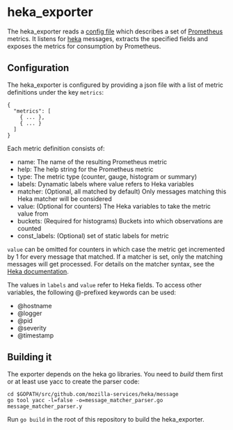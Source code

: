 # heka_exporter
The heka_exporter reads a [config file](metrics.sample.json) which describes a
set of [Prometheus](http://prometheus.io) metrics. It listens for
[heka](http://hekad.readthedocs.org/) messages, extracts the specified fields
and exposes the metrics for consumption by Prometheus.

## Configuration
The heka_exporter is configured by providing a json file with a list of metric
definitions under the key `metrics`:

```
{
  "metrics": [
    { ... },
    { ... }
  ]
}
```

Each metric definition consists of:

- name: The name of the resulting Prometheus metric
- help: The help string for the Prometheus metric
- type: The metric type (counter, gauge, histogram or summary)
- labels: Dynamatic labels where value refers to Heka variables
- matcher: (Optional, all matched by default) Only messages matching this Heka
  matcher will be considered
- value: (Optional for counters) The Heka variables to take the metric value from
- buckets: (Required for histograms) Buckets into which observations are
  counted
- const_labels: (Optional) set of static labels for metric

`value` can be omitted for counters in which case the metric get incremented by 1
for every message that matched. If a matcher is set, only the matching messages
will get processed. For details on the matcher syntax, see the
[Heka documentation](http://hekad.readthedocs.org/en/latest/message_matcher.html).

The values in `labels` and `value` refer to Heka fields. To access other
variables, the following @-prefixed keywords can be used:

- @hostname
- @logger
- @pid
- @severity
- @timestamp

## Building it
The exporter depends on the heka go libraries. You need to *build* them first
or at least use yacc to create the parser code:

    cd $GOPATH/src/github.com/mozilla-services/heka/message
    go tool yacc -l=false -o=message_matcher_parser.go message_matcher_parser.y

Run `go build` in the root of this repository to build the
heka_exporter.
